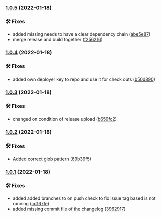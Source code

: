 ### [1.0.5](https://github.com/lyssar/mcdownloader/compare/1.0.4...1.0.5) (2022-01-18)


### 🛠 Fixes

* added missing needs to have a clear dependency chain ([abe5e87](https://github.com/lyssar/mcdownloader/commit/abe5e87368cc2355fb403bae8d1468544cb62bcf))
* merge release and build together ([f256216](https://github.com/lyssar/mcdownloader/commit/f256216dfd5f8251a06f0936f176e1b43acdcc76))

### [1.0.4](https://github.com/lyssar/mcdownloader/compare/1.0.3...1.0.4) (2022-01-18)


### 🛠 Fixes

* added own deployer key to repo and use it for check outs ([b50d890](https://github.com/lyssar/mcdownloader/commit/b50d8901c0faaf6b930cd9a5b520d83219e2792c))

### [1.0.3](https://github.com/lyssar/mcdownloader/compare/1.0.2...1.0.3) (2022-01-18)


### 🛠 Fixes

* changed on condition of release upload ([b659fc2](https://github.com/lyssar/mcdownloader/commit/b659fc2d4a0706e1be0e9c66ca9def30ae5a3d05))

### [1.0.2](https://github.com/lyssar/mcdownloader/compare/1.0.1...1.0.2) (2022-01-18)


### 🛠 Fixes

* Added correct glob pattern ([69b39f5](https://github.com/lyssar/mcdownloader/commit/69b39f550c6777f39b04b80aaff1eb7d7b9b272b))

### [1.0.1](https://github.com/lyssar/mcdownloader/compare/1.0.0...1.0.1) (2022-01-18)


### 🛠 Fixes

* added added branches to on push check to fix issue tag based is not running ([cd167fe](https://github.com/lyssar/mcdownloader/commit/cd167fec49f36cc3057495b307849f85185cfe90))
* added missing commit file of the changelog ([3962917](https://github.com/lyssar/mcdownloader/commit/39629173ea47ce002c536398f1d9004c6b5a0d37))
